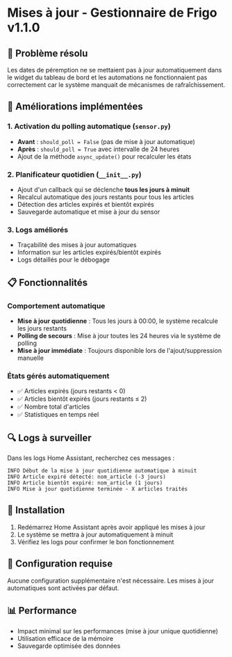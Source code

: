 # Mises à jour - Gestionnaire de Frigo v1.1.0

## 🎯 Problème résolu

Les dates de péremption ne se mettaient pas à jour automatiquement dans le widget du tableau de bord et les automations ne fonctionnaient pas correctement car le système manquait de mécanismes de rafraîchissement.

## 🔧 Améliorations implémentées

### 1. Activation du polling automatique (`sensor.py`)
- **Avant** : `should_poll = False` (pas de mise à jour automatique)
- **Après** : `should_poll = True` avec intervalle de 24 heures
- Ajout de la méthode `async_update()` pour recalculer les états

### 2. Planificateur quotidien (`__init__.py`)
- Ajout d'un callback qui se déclenche **tous les jours à minuit**
- Recalcul automatique des jours restants pour tous les articles
- Détection des articles expirés et bientôt expirés
- Sauvegarde automatique et mise à jour du sensor

### 3. Logs améliorés
- Traçabilité des mises à jour automatiques
- Information sur les articles expirés/bientôt expirés
- Logs détaillés pour le débogage

## 📋 Fonctionnalités

### Comportement automatique
- **Mise à jour quotidienne** : Tous les jours à 00:00, le système recalcule les jours restants
- **Polling de secours** : Mise à jour toutes les 24 heures via le système de polling
- **Mise à jour immédiate** : Toujours disponible lors de l'ajout/suppression manuelle

### États gérés automatiquement
- ✅ Articles expirés (jours restants < 0)
- ✅ Articles bientôt expirés (jours restants ≤ 2)
- ✅ Nombre total d'articles
- ✅ Statistiques en temps réel

## 🔍 Logs à surveiller

Dans les logs Home Assistant, recherchez ces messages :
```
INFO Début de la mise à jour quotidienne automatique à minuit
INFO Article expiré détecté: nom_article (-3 jours)
INFO Article bientôt expiré: nom_article (1 jours)
INFO Mise à jour quotidienne terminée - X articles traités
```

## 🚀 Installation

1. Redémarrez Home Assistant après avoir appliqué les mises à jour
2. Le système se mettra à jour automatiquement à minuit
3. Vérifiez les logs pour confirmer le bon fonctionnement

## 🔧 Configuration requise

Aucune configuration supplémentaire n'est nécessaire. Les mises à jour automatiques sont activées par défaut.

## 📊 Performance

- Impact minimal sur les performances (mise à jour unique quotidienne)
- Utilisation efficace de la mémoire
- Sauvegarde optimisée des données
